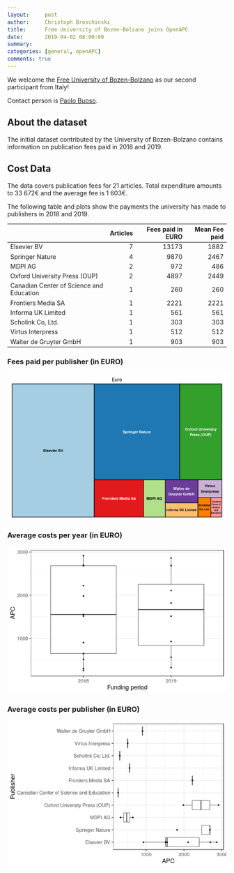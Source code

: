```yaml
---
layout:     post
author:     Christoph Broschinski
title:      Free University of Bozen-Bolzano joins OpenAPC
date:       2019-04-02 08:00:00
summary:    
categories: [general, openAPC]
comments: true
---
```





We welcome the [Free University of Bozen-Bolzano](https://www.unibz.it/) as our second participant from Italy!

Contact person is [Paolo Buoso](mailto:Paolo.Buoso@unibz.it).

## About the dataset

The initial dataset contributed by the University of Bozen-Bolzano contains information on publication fees paid in 2018 and 2019. 

## Cost Data



The data covers publication fees for 21 articles. Total expenditure amounts to 33 672€ and the average fee is 1 603€.

The following table and plots show the payments the university has made to publishers in 2018 and 2019.


|                                         | Articles| Fees paid in EURO| Mean Fee paid|
|:----------------------------------------|--------:|-----------------:|-------------:|
|Elsevier BV                              |        7|             13173|          1882|
|Springer Nature                          |        4|              9870|          2467|
|MDPI AG                                  |        2|               972|           486|
|Oxford University Press (OUP)            |        2|              4897|          2449|
|Canadian Center of Science and Education |        1|               260|           260|
|Frontiers Media SA                       |        1|              2221|          2221|
|Informa UK Limited                       |        1|               561|           561|
|Scholink Co, Ltd.                        |        1|               303|           303|
|Virtus Interpress                        |        1|               512|           512|
|Walter de Gruyter GmbH                   |        1|               903|           903|

### Fees paid per publisher (in EURO)

![plot of chunk tree_bozen_2019_04_02_full](/figure/tree_bozen_2019_04_02_full-1.png)

###  Average costs per year (in EURO)

![plot of chunk box_bozen_2019_04_02_year_full](/figure/box_bozen_2019_04_02_year_full-1.png)

###  Average costs per publisher (in EURO)

![plot of chunk box_bozen_2019_04_02_publisher_full](/figure/box_bozen_2019_04_02_publisher_full-1.png)
